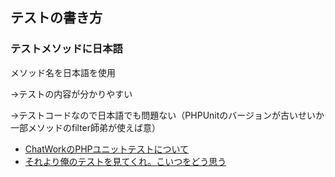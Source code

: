 ## テストの書き方

### テストメソッドに日本語
メソッド名を日本語を使用

→テストの内容が分かりやすい

→テストコードなので日本語でも問題ない（PHPUnitのバージョンが古いせいか一部メソッドのfilter師弟が使えば意）

- [ChatWorkのPHPユニットテストについて](https://creators-note.chatwork.com/entry/2017/12/08/100000)
- [それより俺のテストを見てくれ。こいつをどう思う](https://calpo.hatenadiary.org/entry/20120402/p1)
